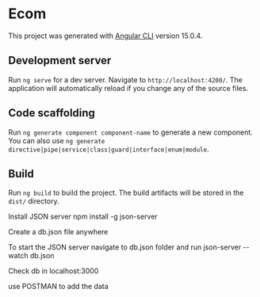 # Ecom

This project was generated with [Angular CLI](https://github.com/angular/angular-cli) version 15.0.4.

## Development server

Run `ng serve` for a dev server. Navigate to `http://localhost:4200/`. The application will automatically reload if you change any of the source files.

## Code scaffolding

Run `ng generate component component-name` to generate a new component. You can also use `ng generate directive|pipe|service|class|guard|interface|enum|module`.

## Build

Run `ng build` to build the project. The build artifacts will be stored in the `dist/` directory.

Install JSON server
npm install -g json-server

Create a db.json file anywhere

To start the JSON server navigate to db.json folder and run
json-server --watch db.json

Check db in localhost:3000

use POSTMAN to add the data
